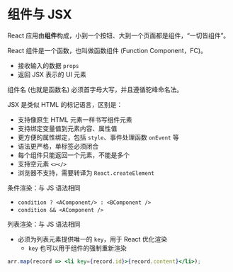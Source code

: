 # 组件与 JSX

React 应用由**组件**构成，小到一个按钮、大到一个页面都是组件，“一切皆组件”。

React 组件是一个函数，也叫做函数组件 (Function Component，FC)。

- 接收输入的数据 `props`
- 返回 JSX 表示的 UI 元素

组件名 (也就是函数名) 必须首字母大写，并且遵循驼峰命名法。

JSX 是类似 HTML 的标记语言，区别是：

- 支持像原生 HTML 元素一样书写组件元素
- 支持绑定变量值到元素内容、属性值
- 更方便的属性绑定，包括 `style`、事件处理函数 `onEvent` 等
- 语法更严格，单标签必须闭合
- 每个组件只能返回一个元素，不能是多个
- 支持空元素 `<></>`
- 浏览器不支持，需要转译为 `React.createElement`

条件渲染：与 JS 语法相同

- `condition ? <AComponent/> : <BComponent />`
- `condition && <AComponent />`

列表渲染：与 JS 语法相同

- 必须为列表元素提供唯一的 `key`，用于 React 优化渲染
  - `key` 也可以用于组件的强制重新渲染

```jsx
arr.map(record => <li key={record.id}>{record.content}</li>);
```
